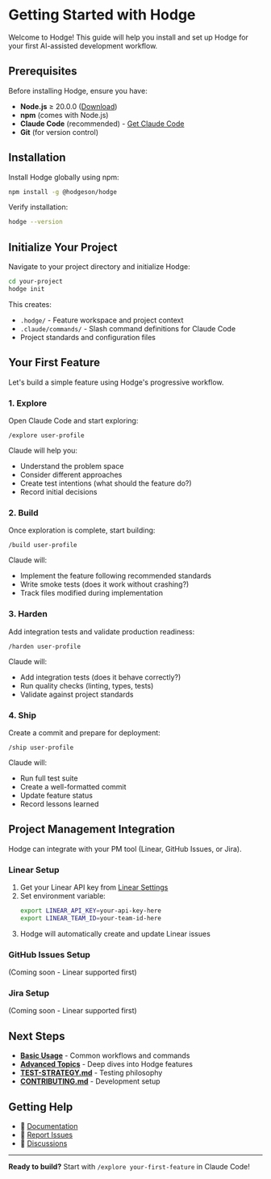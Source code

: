 # Getting Started with Hodge

Welcome to Hodge! This guide will help you install and set up Hodge for your first AI-assisted development workflow.

## Prerequisites

Before installing Hodge, ensure you have:

- **Node.js** ≥ 20.0.0 ([Download](https://nodejs.org/))
- **npm** (comes with Node.js)
- **Claude Code** (recommended) - [Get Claude Code](https://claude.com/code)
- **Git** (for version control)

## Installation

Install Hodge globally using npm:

```bash
npm install -g @hodgeson/hodge
```

Verify installation:

```bash
hodge --version
```

## Initialize Your Project

Navigate to your project directory and initialize Hodge:

```bash
cd your-project
hodge init
```

This creates:
- `.hodge/` - Feature workspace and project context
- `.claude/commands/` - Slash command definitions for Claude Code
- Project standards and configuration files

## Your First Feature

Let's build a simple feature using Hodge's progressive workflow.

### 1. Explore

Open Claude Code and start exploring:

```
/explore user-profile
```

Claude will help you:
- Understand the problem space
- Consider different approaches
- Create test intentions (what should the feature do?)
- Record initial decisions

### 2. Build

Once exploration is complete, start building:

```
/build user-profile
```

Claude will:
- Implement the feature following recommended standards
- Write smoke tests (does it work without crashing?)
- Track files modified during implementation

### 3. Harden

Add integration tests and validate production readiness:

```
/harden user-profile
```

Claude will:
- Add integration tests (does it behave correctly?)
- Run quality checks (linting, types, tests)
- Validate against project standards

### 4. Ship

Create a commit and prepare for deployment:

```
/ship user-profile
```

Claude will:
- Run full test suite
- Create a well-formatted commit
- Update feature status
- Record lessons learned

## Project Management Integration

Hodge can integrate with your PM tool (Linear, GitHub Issues, or Jira).

### Linear Setup

1. Get your Linear API key from [Linear Settings](https://linear.app/settings/api)
2. Set environment variable:
   ```bash
   export LINEAR_API_KEY=your-api-key-here
   export LINEAR_TEAM_ID=your-team-id-here
   ```
3. Hodge will automatically create and update Linear issues

### GitHub Issues Setup

(Coming soon - Linear supported first)

### Jira Setup

(Coming soon - Linear supported first)

## Next Steps

- **[Basic Usage](./basic-usage.md)** - Common workflows and commands
- **[Advanced Topics](./advanced/)** - Deep dives into Hodge features
- **[TEST-STRATEGY.md](../TEST-STRATEGY.md)** - Testing philosophy
- **[CONTRIBUTING.md](../CONTRIBUTING.md)** - Development setup

## Getting Help

- 📖 [Documentation](https://www.hodgeson.dev)
- 🐛 [Report Issues](https://github.com/hodgeson-dev/hodge/issues)
- 💬 [Discussions](https://github.com/hodgeson-dev/hodge/discussions)

---

**Ready to build?** Start with `/explore your-first-feature` in Claude Code!
